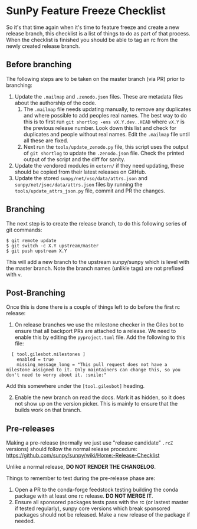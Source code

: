 SunPy Feature Freeze Checklist
==============================

So it's that time again when it's time to feature freeze and create a new release branch, this checklist is a list of things to do as part of that process. When the checklist is finished you should be able to tag an rc from the newly created release branch.


## Before branching

The following steps are to be taken on the master branch (via PR) prior to branching:

1. Update the `.mailmap` and `.zenodo.json` files. These are metadata files about the authorship of the code. 
    1. The `.mailmap` file needs updating manually, to remove any duplicates and where possible to add peoples real names. The best way to do this is to first run `git shortlog -ens vX.Y.dev..HEAD` where `vX.Y` is the previous release number. Look down this list and check for duplicates and people without real names. Edit the `.mailmap` file until all these are fixed.
    2. Next run the `tools/update_zenodo.py` file, this script uses the output of `git shortlog` to update the `.zenodo.json` file. Check the printed output of the script and the diff for sanity.
3. Update the vendored modules in `extern/` if they need updating, these should be copied from their latest releases on GitHub.
5. Update the stored `sunpy/net/vso/data/attrs.json` and `sunpy/net/jsoc/data/attrs.json` files by running the `tools/update_attrs_json.py` file, commit and PR the changes.


## Branching

The next step is to create the release branch, to do this following series of git commands:

    $ git remote update
    $ git switch -c X.Y upstream/master
    $ git push upstream X.Y

This will add a new branch to the upstream sunpy/sunpy which is level with the master branch. Note the branch names (unlikle tags) are not prefixed with `v`.

## Post-Branching

Once this is done there is a couple of things left to do before the first rc release:

1. On release branches we use the milestone checker in the Giles bot to ensure that all backport PRs are attached to a release. We need to enable this by editing the `pyproject.toml` file. Add the following to this file:

```
  [ tool.gilesbot.milestones ]
    enabled = true
    missing_message_long = "This pull request does not have a milestone assigned to it. Only maintainers can change this, so you don't need to worry about it. :smile:"
```

Add this somewhere under the `[tool.gilesbot]` heading.

2. Enable the new branch on read the docs. Mark it as hidden, so it does not show up on the version picker. This is mainly to ensure that the builds work on that branch.

## Pre-releases

Making a pre-release (normally we just use "release candidate" `.rcZ` versions) should follow the normal release procedure: https://github.com/sunpy/sunpy/wiki/Home:-Release-Checklist

Unlike a normal release, **DO NOT RENDER THE CHANGELOG**.

Things to remember to test during the pre-release phase are:

1. Open a PR to the conda-forge feedstock testing building the conda package with at least one rc release. **DO NOT MERGE IT**.
2. Ensure all sponsored packages tests pass with the rc (or lastest master if tested regularly), sunpy core versions which break sponsored packages should not be released. Make a new release of the package if needed.